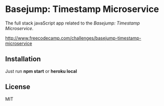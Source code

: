 # Basejump: Timestamp Microservice

The full stack javaScript app related to the *Basejump: Timestamp Microservice*.

http://www.freecodecamp.com/challenges/basejump-timestamp-microservice

## Installation

Just run **npm start** or **heroku local**

## License

MIT
